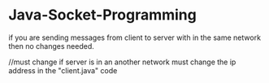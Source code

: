 # Java-Socket-Programming

if you are sending messages from client to server with in the same network then no changes needed.

//must change 
if server is in an another network must change the ip address in the "client.java" code 
